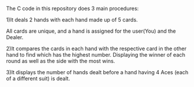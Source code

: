 The C code in this repository does 3 main procedures:

1)It deals 2 hands with each hand made up of 5 cards.

All cards are unique, and a hand is assigned for the user(You) and the Dealer.
  
2)It compares the cards in each hand with the respective card in the other hand to find which has the highest number. Displaying the winner of each round as well as the side with the most wins.
  
3)It displays the number of hands dealt before a hand having 4 Aces (each of a different suit) is dealt.
